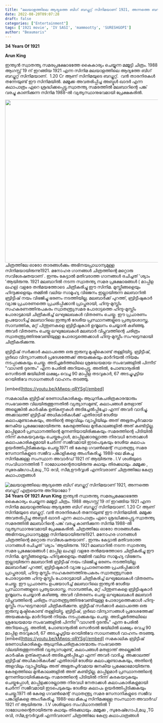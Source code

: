 ```yaml
---
title: "മലയാളത്തിലെ ആദ്യത്തെ ബിഗ് ബഡ്ജറ്റ് സിനിമയാണ് 1921, അന്നത്തെ ബഡ്ജറ്റ് എത്രയെന്നു അറിയാമോ ?"
date: 2022-08-20T09:07:28
draft: false
categories: ["Entertainment"]
tags: ['1921 movie', 'IV SASI', 'mammootty', 'SURESHGOPI']
author: "Beaumaris"
---
```


<strong>34 Years Of 1921 </strong>

<strong>Arun King</strong>

ഇന്ത്യൻ സ്വാതന്ത്യ സമരപ്രക്ഷോഭത്തേ കൈകാര്യം ചെയ്യുന്ന മമ്മൂട്ടി ചിത്രം. 1988 ആഗസ്റ്റ് 19 ന് ഇറങ്ങിയ 1921 എന്ന സിനിമ മലയാളത്തിലെ ആദ്യത്തേ ബിഗ് ബഡ്ജറ്റ് സിനിമയാണ്.  1.20 Cr ആണ് സിനിമയുടെ ബഡ്ജറ്റ്.  വൻ താരനിരകൾ തന്നേയുണ്ട് ഈ സിനിമയിൽ. മമ്മൂക്ക അവതരിപ്പിച്ച അബ്ദുൾ ഖാദർ എന്ന കഥാപാത്രം ഏറെ ശ്രദ്ധിക്കപ്പെട്ടു.സ്വാതന്ത്യ സമരത്തിൽ മലബാറിന്റെ പങ്ക് വരച്ചു കാണിക്കുന്ന സിനിമ 1988-ൽ വ്യത്യസ്ഥാനുഭവമായി പ്രേക്ഷകരിൽ.

<img class="size-full wp-image-347618 aligncenter" src="https://cdn.boolokam.com/articles/2022/08/gegehhh-2.jpg" alt="" width="948" height="534" />ചിത്രത്തിലേ ഓരോ താരങ്ങൾക്കും അഭിനയപ്രാധാന്യമുള്ള സിനിമയായിരുന്നു1921. മനോഹര ഗാനങ്ങൾ ചിത്രത്തിന്റെ മറ്റൊരു സവിശേഷതയാണ് . ഇന്നും കേട്ടാൽ മതിവരാത്ത ഗാനങ്ങൾ രചിച്ചത് 'ശ്യാം 'ആയിരുന്നു. 1921 മലബാറിൽ നടന്ന സ്വാതന്ത്യ സമര പ്രക്ഷോഭങ്ങൾ ( മാപ്പിള ലഹള) വളരേ തൻമയത്തോടെ ചിത്രീകരിച്ചു ഈ സിനിമ. മുസ്ലീങ്ങളെയും ഹിന്ദുക്കളെയും തമ്മിൽ വലിയ സാമൂഹ്യ വിഭജനം ഇല്ലായിരുന്ന മലബാറിൽ ബ്രിട്ടീഷ് നയം വിഭജിച്ചു ഭരണം നടത്തിയില്ല. മലബാർക്ക് പുറത്ത്, ബ്രിട്ടീഷുകാർ വ്യാജ പ്രചാരണത്തെ പ്രചരിപ്പിക്കാൻ പ്രാപ്തരായി, ഹിന്ദു-മുസ്ലിം സഹകരണത്തിനുപകരം സ്വാതന്ത്ര്യസമര പോരാട്ടത്തെ ഹിന്ദു-മുസ്ലിം പോരാട്ടമായി ചിത്രീകരിച്ച് ലഘുലേഖകൾ വിതരണം ചെയ്തു. ഈ പ്രചാരണം ഉപയോഗിച്ച് മലബാറിലെ ഇന്ത്യൻ ദേശീയ പ്രസ്ഥാനങ്ങളുടെ പ്രത്യയശാസ്ത്ര, സാമ്പത്തിക, മറ്റ് പിന്തുണകളെ ബ്രിട്ടീഷുകാർ ഉന്മൂലനം ചെയ്യാൻ കഴിഞ്ഞു. അവർ വിതരണം ചെയ്ത ലഘുലേഖകൾ മലബാർ വിപ്ലവത്തിന്റെ ചരിത്രം സ്വാതന്ത്ര്യത്തിനുവേണ്ടിയുള്ള പോരാട്ടത്തെക്കാൾ ഹിന്ദു-മുസ്ലീം സംഘട്ടനമായി ചിത്രീകരിക്കുന്നു.

ബ്രിട്ടീഷ് സർക്കാർ കലാപത്തെ ഒരു ഇരുമ്പു മുഷ്ടികൊണ്ട് തള്ളിയിട്ടു. ബ്രിട്ടീഷ്, ഗൂർഖാ വിന്യാസങ്ങൾ പ്രദേശത്തേക്ക് അയക്കുകയും മാർറിയൽ നിയമം നടപ്പാക്കുകയും ചെയ്തു. അടിച്ചമർത്തലിലെ ശ്രദ്ധേയമായ സംഭവങ്ങളിൽ പിന്നീട് "വാഗൺ ദുരന്തം" എന്ന പേരിൽ അറിയപ്പെട്ടു. അതിൽ, പോണ്ടാനൂരിൽ സെൻട്രൽ ജയിലിൽ ലക്ഷ്യം വെച്ച 90 മാപ്പിള തടവുകാർ, 67 അടച്ചുപൂട്ടിയ റെയിൽവേ സാധനങ്ങൾ വാഹനം തടഞ്ഞു.

[embed]https://youtu.be/kMwps-qRYSg[/embed]

സമകാലിക ബ്രിട്ടീഷ് ഭരണാധികാരികളും ആധുനികചരിത്രകാരന്മാരും സംഭവത്തെ വിലയിരുത്തുന്നതിൽ വ്യത്യാസമുണ്ട്, കലാപങ്ങൾ മതഭ്രാന്ത് അല്ലെങ്കിൽ കാർഷിക ഉത്കണ്ഠകൾ അടിച്ചേൽപ്പിച്ചോ എന്ന് അവർ വാദിച്ചു. അക്കാലത്ത് ബ്രിട്ടീഷ് അധികാരികൾക്ക് എതിരായി ദേശീയ കലാപമുണ്ടാകുകയും, അതിന്റെ അളവിലും വ്യാപ്തിയിലും അത് അഭൂതപൂർവമായ ജനകീയ പ്രക്ഷോഭമായിരുന്നു. കേരളത്തിലെ മുൻകാലങ്ങളിൽ അത് കണ്ടിട്ടില്ല. മാപ്പിളമാർ പ്രസ്ഥാനത്തിന്റെ മുന്നണിയായിരിക്കുകയും സമരത്തിന്റെ പിടിയിൽ നിന്ന് കരകയറുകയും ചെയ്തപ്പോൾ, മാപ്പിളക്കാരല്ലാത്ത നിരവധി നേതാക്കൾ കലാപകാരികളുമായി ചേർന്ന് സജീവമായി ഇടപെടുകയും ദേശീയ കലാപം ഉയർത്തിപ്പിടിക്കുകയും ചെയ്തു.1971 ൽ കേരള ഗവൺമെന്റ് സ്വാതന്ത്ര്യ സമര സേനാനികളുടെ സജീവ പങ്കാളികളെ അംഗീകരിച്ചു. 1988-ലെ മികച്ച സിനിമക്കുള്ള സംസ്ഥാന അവാർഡ് 1921 ന് ആയിരുന്നു . I.V ശശിയുടെ സംവിധാനത്തിൽ T ദാമോധരന്റെതായിരുന്നു കഥയും തിരക്കഥയും .മമ്മൂക്ക , സുരേഷ്ഗോപി,മധു ,TG രവി, സീമ,ഊർവ്വശി എന്നിവരാണ് ചിത്രത്തിലേ കേന്ദ്ര കഥാപാത്രങ്ങൾ


![മലയാളത്തിലെ ആദ്യത്തെ ബിഗ് ബഡ്ജറ്റ് സിനിമയാണ് 1921, അന്നത്തെ ബഡ്ജറ്റ് എത്രയെന്നു അറിയാമോ ?](https://cdn.boolokam.com/articles/2022/08/gegehhh-2.jpg)**34 Years Of 1921** **Arun King** ഇന്ത്യൻ സ്വാതന്ത്യ സമരപ്രക്ഷോഭത്തേ കൈകാര്യം ചെയ്യുന്ന മമ്മൂട്ടി ചിത്രം. 1988 ആഗസ്റ്റ് 19 ന് ഇറങ്ങിയ 1921 എന്ന സിനിമ മലയാളത്തിലെ ആദ്യത്തേ ബിഗ് ബഡ്ജറ്റ് സിനിമയാണ്. 1.20 Cr ആണ് സിനിമയുടെ ബഡ്ജറ്റ്. വൻ താരനിരകൾ തന്നേയുണ്ട് ഈ സിനിമയിൽ. മമ്മൂക്ക അവതരിപ്പിച്ച അബ്ദുൾ ഖാദർ എന്ന കഥാപാത്രം ഏറെ ശ്രദ്ധിക്കപ്പെട്ടു.സ്വാതന്ത്യ സമരത്തിൽ മലബാറിന്റെ പങ്ക് വരച്ചു കാണിക്കുന്ന സിനിമ 1988-ൽ വ്യത്യസ്ഥാനുഭവമായി പ്രേക്ഷകരിൽ. ചിത്രത്തിലേ ഓരോ താരങ്ങൾക്കും അഭിനയപ്രാധാന്യമുള്ള സിനിമയായിരുന്നു1921. മനോഹര ഗാനങ്ങൾ ചിത്രത്തിന്റെ മറ്റൊരു സവിശേഷതയാണ് . ഇന്നും കേട്ടാൽ മതിവരാത്ത ഗാനങ്ങൾ രചിച്ചത് 'ശ്യാം 'ആയിരുന്നു. 1921 മലബാറിൽ നടന്ന സ്വാതന്ത്യ സമര പ്രക്ഷോഭങ്ങൾ ( മാപ്പിള ലഹള) വളരേ തൻമയത്തോടെ ചിത്രീകരിച്ചു ഈ സിനിമ. മുസ്ലീങ്ങളെയും ഹിന്ദുക്കളെയും തമ്മിൽ വലിയ സാമൂഹ്യ വിഭജനം ഇല്ലായിരുന്ന മലബാറിൽ ബ്രിട്ടീഷ് നയം വിഭജിച്ചു ഭരണം നടത്തിയില്ല. മലബാർക്ക് പുറത്ത്, ബ്രിട്ടീഷുകാർ വ്യാജ പ്രചാരണത്തെ പ്രചരിപ്പിക്കാൻ പ്രാപ്തരായി, ഹിന്ദു-മുസ്ലിം സഹകരണത്തിനുപകരം സ്വാതന്ത്ര്യസമര പോരാട്ടത്തെ ഹിന്ദു-മുസ്ലിം പോരാട്ടമായി ചിത്രീകരിച്ച് ലഘുലേഖകൾ വിതരണം ചെയ്തു. ഈ പ്രചാരണം ഉപയോഗിച്ച് മലബാറിലെ ഇന്ത്യൻ ദേശീയ പ്രസ്ഥാനങ്ങളുടെ പ്രത്യയശാസ്ത്ര, സാമ്പത്തിക, മറ്റ് പിന്തുണകളെ ബ്രിട്ടീഷുകാർ ഉന്മൂലനം ചെയ്യാൻ കഴിഞ്ഞു. അവർ വിതരണം ചെയ്ത ലഘുലേഖകൾ മലബാർ വിപ്ലവത്തിന്റെ ചരിത്രം സ്വാതന്ത്ര്യത്തിനുവേണ്ടിയുള്ള പോരാട്ടത്തെക്കാൾ ഹിന്ദു-മുസ്ലീം സംഘട്ടനമായി ചിത്രീകരിക്കുന്നു. ബ്രിട്ടീഷ് സർക്കാർ കലാപത്തെ ഒരു ഇരുമ്പു മുഷ്ടികൊണ്ട് തള്ളിയിട്ടു. ബ്രിട്ടീഷ്, ഗൂർഖാ വിന്യാസങ്ങൾ പ്രദേശത്തേക്ക് അയക്കുകയും മാർറിയൽ നിയമം നടപ്പാക്കുകയും ചെയ്തു. അടിച്ചമർത്തലിലെ ശ്രദ്ധേയമായ സംഭവങ്ങളിൽ പിന്നീട് "വാഗൺ ദുരന്തം" എന്ന പേരിൽ അറിയപ്പെട്ടു. അതിൽ, പോണ്ടാനൂരിൽ സെൻട്രൽ ജയിലിൽ ലക്ഷ്യം വെച്ച 90 മാപ്പിള തടവുകാർ, 67 അടച്ചുപൂട്ടിയ റെയിൽവേ സാധനങ്ങൾ വാഹനം തടഞ്ഞു. [embed]https://youtu.be/kMwps-qRYSg[/embed] സമകാലിക ബ്രിട്ടീഷ് ഭരണാധികാരികളും ആധുനികചരിത്രകാരന്മാരും സംഭവത്തെ വിലയിരുത്തുന്നതിൽ വ്യത്യാസമുണ്ട്, കലാപങ്ങൾ മതഭ്രാന്ത് അല്ലെങ്കിൽ കാർഷിക ഉത്കണ്ഠകൾ അടിച്ചേൽപ്പിച്ചോ എന്ന് അവർ വാദിച്ചു. അക്കാലത്ത് ബ്രിട്ടീഷ് അധികാരികൾക്ക് എതിരായി ദേശീയ കലാപമുണ്ടാകുകയും, അതിന്റെ അളവിലും വ്യാപ്തിയിലും അത് അഭൂതപൂർവമായ ജനകീയ പ്രക്ഷോഭമായിരുന്നു. കേരളത്തിലെ മുൻകാലങ്ങളിൽ അത് കണ്ടിട്ടില്ല. മാപ്പിളമാർ പ്രസ്ഥാനത്തിന്റെ മുന്നണിയായിരിക്കുകയും സമരത്തിന്റെ പിടിയിൽ നിന്ന് കരകയറുകയും ചെയ്തപ്പോൾ, മാപ്പിളക്കാരല്ലാത്ത നിരവധി നേതാക്കൾ കലാപകാരികളുമായി ചേർന്ന് സജീവമായി ഇടപെടുകയും ദേശീയ കലാപം ഉയർത്തിപ്പിടിക്കുകയും ചെയ്തു.1971 ൽ കേരള ഗവൺമെന്റ് സ്വാതന്ത്ര്യ സമര സേനാനികളുടെ സജീവ പങ്കാളികളെ അംഗീകരിച്ചു. 1988-ലെ മികച്ച സിനിമക്കുള്ള സംസ്ഥാന അവാർഡ് 1921 ന് ആയിരുന്നു . I.V ശശിയുടെ സംവിധാനത്തിൽ T ദാമോധരന്റെതായിരുന്നു കഥയും തിരക്കഥയും .മമ്മൂക്ക , സുരേഷ്ഗോപി,മധു ,TG രവി, സീമ,ഊർവ്വശി എന്നിവരാണ് ചിത്രത്തിലേ കേന്ദ്ര കഥാപാത്രങ്ങൾ
